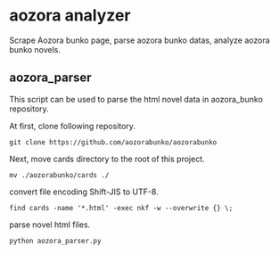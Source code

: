 # aozora analyzer
Scrape Aozora bunko page, parse aozora bunko datas, analyze aozora bunko novels.


## aozora_parser
This script can be used to parse the html novel data in aozora_bunko repository.

At first, clone following repository.

```
git clone https://github.com/aozorabunko/aozorabunko
```

Next, move cards directory to the root of this project.

```
mv ./aozorabunko/cards ./
```

convert file encoding Shift-JIS to UTF-8.

```
find cards -name '*.html' -exec nkf -w --overwrite {} \; 
```

parse novel html files.

```
python aozora_parser.py
```